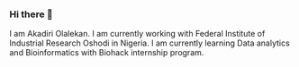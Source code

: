 ### Hi there 👋
I am Akadiri Olalekan. I am currently working with Federal Institute of Industrial Research Oshodi in Nigeria. 
I am currently learning Data analytics and Bioinformatics with Biohack internship program. 
<!--
**microlincoln/microlincoln** is a ✨ _special_ ✨ repository because its `README.md` (this file) appears on your GitHub profile.

Here are some ideas to get you started:

- 🔭 I’m currently working on ...
- 🌱 I’m currently learning ...
- 👯 I’m looking to collaborate on ...
- 🤔 I’m looking for help with ...
- 💬 Ask me about ...
- 📫 How to reach me: ...
- 😄 Pronouns: ...
- ⚡ Fun fact: ...
-->

